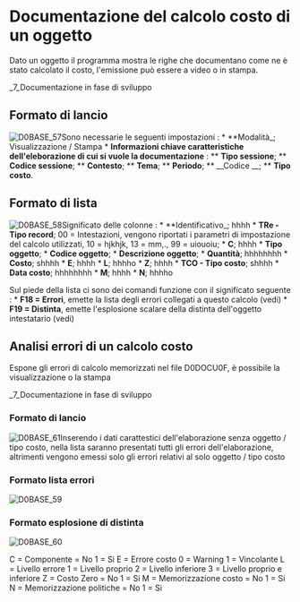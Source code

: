 # Documentazione del calcolo costo di un oggetto
Dato un oggetto il programma mostra le righe che documentano come ne è stato calcolato il costo, l'emissione può essere a video o in stampa.

_7_Documentazione in fase di sviluppo

## Formato di lancio
![D0BASE_57](http://localhost:3000/immagini/MBDOC_OGG-P_D0CO02A/D0BASE_57.png)Sono necessarie le seguenti impostazioni : 
 \* **Modalità_; Visualizzazione / Stampa
 \* **Informazioni chiave caratteristiche dell'eleborazione di cui si vuole la documentazione** : 
 \*\* __Tipo sessione__;
 \*\* __Codice sessione__;
 \*\* __Contesto__;
 \*\* __Tema__;
 \*\* __Periodo__;
 \*\* __Codice __;
 \*\* __Tipo costo__.

## Formato di lista
![D0BASE_58](http://localhost:3000/immagini/MBDOC_OGG-P_D0CO02A/D0BASE_58.png)Significato delle colonne : 
 \* **Identificativo_; hhhh
 \* **TRe - Tipo record**; 00 = Intestazioni, vengono riportati i parametri di impostazione del calcolo utilizzati, 10 = hjkhjk, 13 = mm,., 99 = uiouoiu;
 \* **C**; hhhh
 \* **Tipo oggetto**;
 \* **Codice oggetto**;
 \* **Descrizione oggetto**;
 \* **Quantità**; hhhhhhhh
 \* **Costo**; shhhh
 \* **E**; hhhh
 \* **L**; hhhho
 \* **Z**; hhhh
 \* **TCO - Tipo costo**; shhhh
 \* **Data costo**; hhhhhhhh
 \* **M**; hhhh
 \* **N**; hhhho

Sul piede della lista ci sono dei comandi funzione con il significato seguente : 
 \* **F18 = Errori**, emette la lista degli errori collegati a questo calcolo (vedi)
 \* **F19 = Distinta**, emette l'esplosione scalare della distinta dell'oggetto intestatario (vedi)

## Analisi errori di un calcolo costo
Espone gli errori di calcolo memorizzati nel file D0DOCU0F, è possibile la visualizzazione o la stampa

_7_Documentazione in fase di sviluppo

### Formato di lancio
![D0BASE_61](http://localhost:3000/immagini/MBDOC_OGG-P_D0CO03A/D0BASE_61.png)Inserendo i dati carattestici dell'elaborazione senza oggetto / tipo costo, nella lista saranno presentati tutti gli errori dell'elaborazione, altrimenti vengono emessi solo gli errori relativi al solo oggetto / tipo costo

### Formato lista errori
![D0BASE_59](http://localhost:3000/immagini/MBDOC_OGG-P_D0CO03A/D0BASE_59.png)


### Formato esplosione di distinta
![D0BASE_60](http://localhost:3000/immagini/MBDOC_OGG-P_D0CO02A/D0BASE_60.png)
















C = Componente
      = No
    1 = Si
E = Errore costo
    0 = Warning
    1 = Vincolante
L = Livello errore
    1 = Livello proprio
    2 = Livello inferiore
    3 = Livello proprio e inferiore
Z = Costo Zero
      = No
    1 = Si
M = Memorizzazione costo
      = No
    1 = Si
N = Memorizzazione politiche
      = No
    1 = Si

